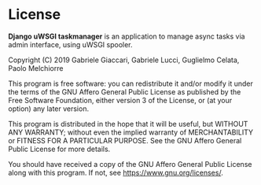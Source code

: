 # License

**Django uWSGI taskmanager** is an application to manage async tasks via admin interface, using uWSGI spooler.

Copyright (C) 2019  Gabriele Giaccari, Gabriele Lucci, Guglielmo Celata, Paolo Melchiorre

This program is free software: you can redistribute it and/or modify
it under the terms of the GNU Affero General Public License as
published by the Free Software Foundation, either version 3 of the
License, or (at your option) any later version.

This program is distributed in the hope that it will be useful,
but WITHOUT ANY WARRANTY; without even the implied warranty of
MERCHANTABILITY or FITNESS FOR A PARTICULAR PURPOSE.  See the
GNU Affero General Public License for more details.

You should have received a copy of the GNU Affero General Public License
along with this program.  If not, see <https://www.gnu.org/licenses/>.

